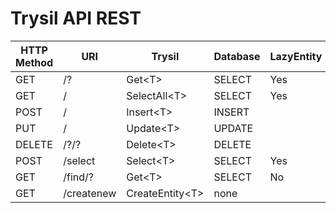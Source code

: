 # Trysil API REST

|HTTP Method|URI|Trysil|Database|LazyEntity|LazyList|
|-|-|-|-|-|-|
|GET|/?|Get&lt;T&gt;|SELECT|Yes|Yes|
|GET|/|SelectAll&lt;T&gt;|SELECT|Yes|No|
|POST|/|Insert&lt;T&gt;|INSERT|||
|PUT|/|Update&lt;T&gt;|UPDATE|||
|DELETE|/?/?|Delete&lt;T&gt;|DELETE|||
|POST|/select|Select&lt;T&gt;|SELECT|Yes|No|
|GET|/find/?|Get&lt;T&gt;|SELECT|No|No|
|GET|/createnew|CreateEntity&lt;T&gt;|none|||

